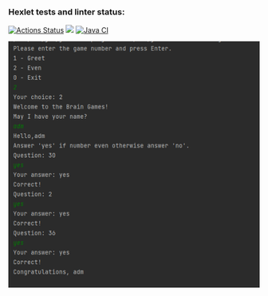 ### Hexlet tests and linter status:
[![Actions Status](https://github.com/adm1341/java-project-lvl1/workflows/hexlet-check/badge.svg)](https://github.com/adm1341/java-project-lvl1/actions)
<a href="https://codeclimate.com/github/codeclimate/codeclimate/maintainability"><img src="https://api.codeclimate.com/v1/badges/a99a88d28ad37a79dbf6/maintainability" /></a>
[![Java CI](https://github.com/adm1341/java-project-lvl1/actions/workflows/Gradle_workflow.yml/badge.svg)](https://github.com/adm1341/java-project-lvl1/actions/workflows/Gradle_workflow.yml)

![](img.png)